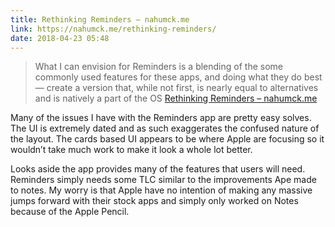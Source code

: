 ```yaml
---
title: Rethinking Reminders – nahumck.me
link: https://nahumck.me/rethinking-reminders/
date: 2018-04-23 05:48
---
```

> What I can envision for Reminders is a blending of the some commonly used features for these apps, and doing what they do best — create a version that, while not first, is nearly equal to alternatives and is natively a part of the OS
[Rethinking Reminders – nahumck.me](https://nahumck.me/rethinking-reminders/)

Many of the issues I have with the Reminders app are pretty easy solves. The UI is extremely dated and as such exaggerates the confused nature of the layout. The cards based UI appears to be where Apple are focusing so it wouldn’t take much work to make it look a whole lot better. 

Looks aside the app provides many of the features that users will need. Reminders simply needs some TLC similar to the improvements Ape made to notes. My worry is that Apple have no intention of making any massive jumps forward with their stock apps and simply only worked on Notes because of the Apple Pencil. 

